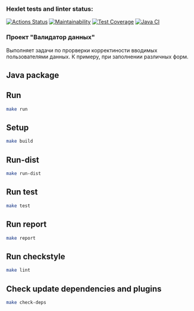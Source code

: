 ### Hexlet tests and linter status:
[![Actions Status](https://github.com/IPetrovRed/java-project-78/actions/workflows/hexlet-check.yml/badge.svg)](https://github.com/IPetrovRed/java-project-78/actions)
[![Maintainability](https://api.codeclimate.com/v1/badges/169916089f20649717aa/maintainability)](https://codeclimate.com/github/IPetrovRed/java-project-78/maintainability)
[![Test Coverage](https://api.codeclimate.com/v1/badges/169916089f20649717aa/test_coverage)](https://codeclimate.com/github/IPetrovRed/java-project-78/test_coverage)
[![Java CI](https://github.com/IPetrovRed/java-project-78/actions/workflows/main.yml/badge.svg?branch=main)](https://github.com/IPetrovRed/java-project-78/actions/workflows/main.yml)

### Проект "Валидатор данных"
Выполняет задачи по прорверки корректиности вводимых пользователями данных. К примеру, при заполнении различных форм.

## Java package

## Run
```bash
make run
```

## Setup
```bash
make build
```

## Run-dist
```bash
make run-dist
```

## Run test
```bash
make test
```

## Run report
```bash
make report
```

## Run checkstyle
```bash
make lint
```

## Check update dependencies and plugins
```bash
make check-deps
```
